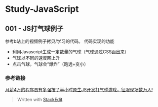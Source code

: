 # Study-JavaScript

## 001 - JS打气球例子
参考b站上的视频例子拷贝/学习的代码。
代码实现的功能

 - 利用Javascript生成一定数量的气球（气球通过CSS画出来）
 - 气球以不同的速度网上升
 - 点击气球，气球会“爆炸”（跑远+变小）
 
### 参考链接
[月薪4万的程序员有多强按？半小时原生JS开发打气球游戏，征服现场数万人!](https://www.bilibili.com/video/av15152538/index_1.html#page=1)


> Written with [StackEdit](https://stackedit.io/).